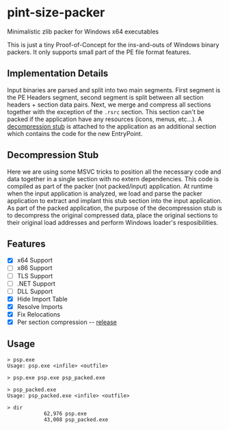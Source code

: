 # pint-size-packer
Minimalistic zlib packer for Windows x64 executables

This is just a tiny Proof-of-Concept for the ins-and-outs of Windows binary packers. It only supports small part of the PE file format features.

## Implementation Details
Input binaries are parsed and split into two main segments. First segment is the PE Headers segment, second segment is split between all section headers + section data pairs. Next, we merge and compress all sections together with the exception of the `.rsrc` section. This section can't be packed if the application have any resources (icons, menus, etc...). A [decompression stub](#decompression-stub) is attached to the application as an additional section which contains the code for the new EntryPoint.

## Decompression Stub
Here we are using some MSVC tricks to position all the necessary code and data together in a single section with no extern dependencies. This code is compiled as part of the packer (not packed/input) application. At runtime when the input application is analyzed, we load and parse the packer application to extract and implant this stub section into the input application.
As part of the packed application, the purpose of the decompression stub is to decompress the original compressed data, place the original sections to their original load addresses and perform Windows loader's resposibilities.

## Features
- [x] x64 Support
- [ ] x86 Support
- [ ] TLS Support
- [ ] .NET Support
- [ ] DLL Support
- [x] Hide Import Table 
- [x] Resolve Imports
- [x] Fix Relocations
- [x] Per section compression -- [release](https://github.com/uafio/pint-size-packer/releases/tag/0.1)

## Usage
```
> psp.exe
Usage: psp.exe <infile> <outfile>

> psp.exe psp.exe psp_packed.exe

> psp_packed.exe
Usage: psp_packed.exe <infile> <outfile>

> dir
            62,976 psp.exe
            43,008 psp_packed.exe
```
